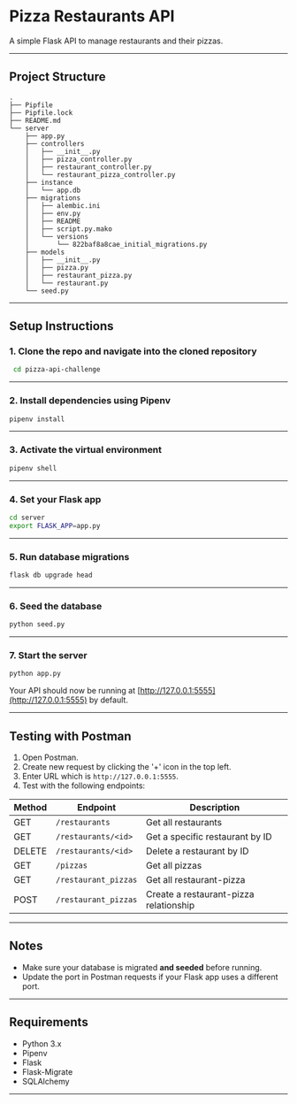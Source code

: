 # Pizza Restaurants API

A simple Flask API to manage restaurants and their pizzas.

---

## Project Structure

```
.
├── Pipfile
├── Pipfile.lock
├── README.md
└── server
    ├── app.py
    ├── controllers
    │   ├── __init__.py
    │   ├── pizza_controller.py
    │   ├── restaurant_controller.py
    │   └── restaurant_pizza_controller.py
    ├── instance
    │   └── app.db
    ├── migrations
    │   ├── alembic.ini
    │   ├── env.py
    │   ├── README
    │   ├── script.py.mako
    │   └── versions
    │       └── 822baf8a8cae_initial_migrations.py
    ├── models
    │   ├── __init__.py
    │   ├── pizza.py
    │   ├── restaurant_pizza.py
    │   └── restaurant.py
    └── seed.py
```

---

## Setup Instructions

### 1. Clone the repo and navigate into the cloned repository
```bash
 cd pizza-api-challenge
```
---
### 2. Install dependencies using Pipenv

```bash 
pipenv install
```
---

### 3. Activate the virtual environment

```bash
pipenv shell
```
---

### 4. Set your Flask app


```bash
cd server
export FLASK_APP=app.py
```

---

### 5. Run database migrations

```bash
flask db upgrade head
```

---

### 6. Seed the database

```bash
python seed.py
```

---

### 7. Start the server

```bash
python app.py
```

Your API should now be running at [http://127.0.0.1:5555](http://127.0.0.1:5555) by default.

---


## Testing with Postman

1. Open Postman.
2. Create new request by clicking the '+' icon in the top left.
3. Enter URL which is `http://127.0.0.1:5555`.
4. Test with the following endpoints:


| Method | Endpoint             | Description                            |
| ------ | -------------------- | -------------------------------------- |
| GET    | `/restaurants`       | Get all restaurants                    |
| GET    | `/restaurants/<id>`  | Get a specific restaurant by ID        |
| DELETE | `/restaurants/<id>`  | Delete a restaurant by ID              |
| GET    | `/pizzas`            | Get all pizzas                         |
| GET    | `/restaurant_pizzas` | Get all restaurant-pizza               |
| POST   | `/restaurant_pizzas` | Create a restaurant-pizza relationship |

---

##  Notes

* Make sure your database is migrated **and seeded** before running.
* Update the port in Postman requests if your Flask app uses a different port.

---

## Requirements

* Python 3.x
* Pipenv
* Flask
* Flask-Migrate
* SQLAlchemy

---

